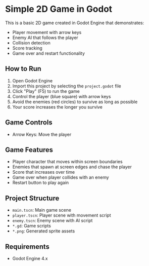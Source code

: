 # Simple 2D Game in Godot

This is a basic 2D game created in Godot Engine that demonstrates:

- Player movement with arrow keys
- Enemy AI that follows the player
- Collision detection
- Score tracking
- Game over and restart functionality

## How to Run

1. Open Godot Engine
2. Import this project by selecting the `project.godot` file
3. Click "Play" (F5) to run the game
4. Control the player (blue square) with arrow keys
5. Avoid the enemies (red circles) to survive as long as possible
6. Your score increases the longer you survive

## Game Controls

- Arrow Keys: Move the player

## Game Features

- Player character that moves within screen boundaries
- Enemies that spawn at screen edges and chase the player
- Score that increases over time
- Game over when player collides with an enemy
- Restart button to play again

## Project Structure

- `main.tscn`: Main game scene
- `player.tscn`: Player scene with movement script
- `enemy.tscn`: Enemy scene with AI script
- `*.gd`: Game scripts
- `*.png`: Generated sprite assets

## Requirements

- Godot Engine 4.x